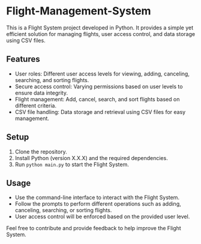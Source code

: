 # Flight-Management-System

This is a Flight System project developed in Python. It provides a simple yet efficient solution for managing flights, user access control, and data storage using CSV files.

## Features
- User roles: Different user access levels for viewing, adding, canceling, searching, and sorting flights.
- Secure access control: Varying permissions based on user levels to ensure data integrity.
- Flight management: Add, cancel, search, and sort flights based on different criteria.
- CSV file handling: Data storage and retrieval using CSV files for easy management.

## Setup
1. Clone the repository.
2. Install Python (version X.X.X) and the required dependencies.
3. Run `python main.py` to start the Flight System.

## Usage
- Use the command-line interface to interact with the Flight System.
- Follow the prompts to perform different operations such as adding, canceling, searching, or sorting flights.
- User access control will be enforced based on the provided user level.

Feel free to contribute and provide feedback to help improve the Flight System.
